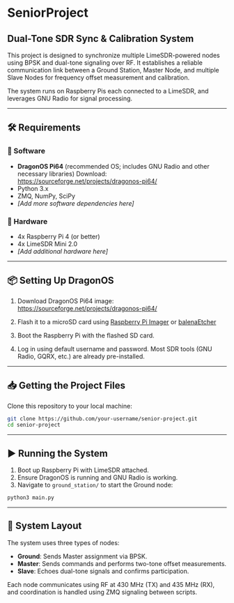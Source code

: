 # SeniorProject

## Dual-Tone SDR Sync & Calibration System

This project is designed to synchronize multiple LimeSDR-powered nodes using BPSK and dual-tone signaling over RF. It establishes a reliable communication link between a Ground Station, Master Node, and multiple Slave Nodes for frequency offset measurement and calibration.

The system runs on Raspberry Pis each connected to a LimeSDR, and leverages GNU Radio for signal processing.

---

## 🛠️ Requirements

### 🧩 Software
- **DragonOS Pi64** (recommended OS; includes GNU Radio and other necessary libraries) 
  Download: https://sourceforge.net/projects/dragonos-pi64/
- Python 3.x
- ZMQ, NumPy, SciPy
- *[Add more software dependencies here]*

### 🔩 Hardware
- 4x Raspberry Pi 4 (or better)
- 4x LimeSDR Mini 2.0
- *[Add additional hardware here]*

---

## 📦 Setting Up DragonOS

1. Download DragonOS Pi64 image:  
   https://sourceforge.net/projects/dragonos-pi64/

2. Flash it to a microSD card using [Raspberry Pi Imager](https://www.raspberrypi.com/software/) or [balenaEtcher](https://www.balena.io/etcher/)

3. Boot the Raspberry Pi with the flashed SD card.

4. Log in using default username and password. Most SDR tools (GNU Radio, GQRX, etc.) are already pre-installed.

---

## 📥 Getting the Project Files

Clone this repository to your local machine:

```bash
git clone https://github.com/your-username/senior-project.git
cd senior-project
```

---

## ▶️ Running the System

1. Boot up Raspberry Pi with LimeSDR attached.
2. Ensure DragonOS is running and GNU Radio is working.
3. Navigate to `ground_station/` to start the Ground node:

```bash
python3 main.py
```

---

## 🧩 System Layout

The system uses three types of nodes:

- **Ground**: Sends Master assignment via BPSK.
- **Master**: Sends commands and performs two-tone offset measurements.
- **Slave**: Echoes dual-tone signals and confirms participation.

Each node communicates using RF at 430 MHz (TX) and 435 MHz (RX), and coordination is handled using ZMQ signaling between scripts.



